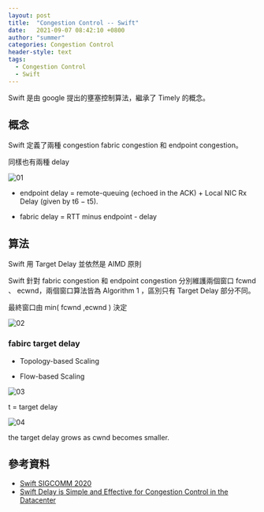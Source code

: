 ```yaml
---
layout: post
title:  "Congestion Control -- Swift"
date:   2021-09-07 08:42:10 +0800
author: "summer"
categories: Congestion Control
header-style: text
tags:
  - Congestion Control
  - Swift
---
```


Swift 是由 google 提出的壅塞控制算法，繼承了 Timely 的概念。

## 概念

Swift 定義了兩種 congestion fabric congestion 和 endpoint congestion。

同樣也有兩種 delay

![01]({{site.url}}/img/2021-09-07-swift/01.png)

* endpoint delay  = remote-queuing (echoed in the ACK) + Local NIC Rx Delay (given by t6 − t5).

* fabric delay = RTT minus endpoint - delay

## 算法

Swift 用 Target Delay 並依然是 AIMD 原則

Swift 針對 fabric congestion 和 endpoint congestion 分別維護兩個窗口 fcwnd 、 ecwnd，兩個窗口算法皆為 Algorithm 1 ，區別只有 Target Delay 部分不同。

最終窗口由 min( fcwnd ,ecwnd ) 決定

![02]({{site.url}}/img/2021-09-07-swift/02.png)

### fabirc target delay

* Topology-based Scaling

* Flow-based Scaling

![03]({{site.url}}/img/2021-09-07-swift/03.png)

t = target delay

![04]({{site.url}}/img/2021-09-07-swift/04.png)

<div class="alert alert-info">
  the target delay grows as cwnd becomes smaller.
</div>

## 參考資料

* [Swift SIGCOMM 2020](https://yi-ran.github.io/2020/08/06/Swift-SIGCOMM-2020/)
* [Swift Delay is Simple and Effective for Congestion Control in the Datacenter](https://dl.acm.org/doi/pdf/10.1145/3387514.3406591)

